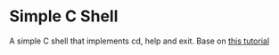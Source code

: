 # Simple C Shell
A simple C shell that implements cd, help and exit.
Base on [this tutorial](https://brennan.io/2015/01/16/write-a-shell-in-c/)